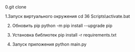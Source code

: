 0.git clone

1.Запуск виртуального окружения
cd 36
Scripts\activate.bat

2. Обновить pip
python -m pip install --upgrade pip


3. Установка библиотек
pip install -r requirements.txt


4. Запуск приложения
 python main.py


